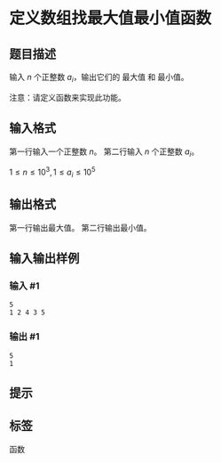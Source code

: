# 定义数组找最大值最小值函数

## 题目描述

输入 $n$ 个正整数 $a_i$，输出它们的 最大值 和 最小值。

注意：请定义函数来实现此功能。

## 输入格式

第一行输入一个正整数 $n$。
第二行输入 $n$ 个正整数 $a_i$。

$1 \leq n \leq 10^3, 1 \leq a_i \leq 10^5$

## 输出格式

第一行输出最大值。
第二行输出最小值。

## 输入输出样例

### 输入 #1

```
5
1 2 4 3 5
```

### 输出 #1

```
5
1
```

## 提示

## 标签
函数
